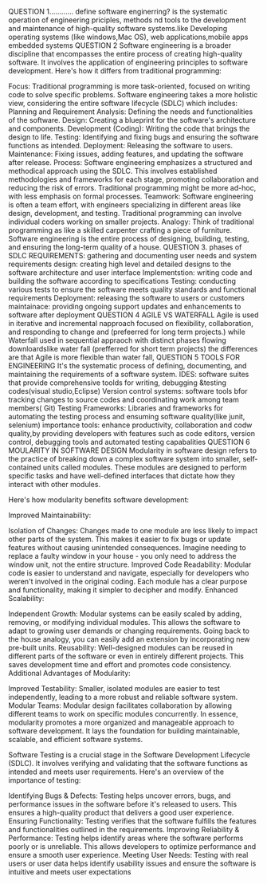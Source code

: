 QUESTION 1............ define software enginerring? is the systematic operation of engineering priciples, methods nd tools to the development and maintenance of high-quality software systems.like Developing operating systems (like windows,Mac OS), web applications,mobile apps embedded systems QUESTION 2 Software engineering is a broader discipline that encompasses the entire process of creating high-quality software. It involves the application of engineering principles to software development. Here's how it differs from traditional programming:

Focus: Traditional programming is more task-oriented, focused on writing code to solve specific problems. Software engineering takes a more holistic view, considering the entire software lifecycle (SDLC) which includes: Planning and Requirement Analysis: Defining the needs and functionalities of the software. Design: Creating a blueprint for the software's architecture and components. Development (Coding): Writing the code that brings the design to life. Testing: Identifying and fixing bugs and ensuring the software functions as intended. Deployment: Releasing the software to users. Maintenance: Fixing issues, adding features, and updating the software after release. Process: Software engineering emphasizes a structured and methodical approach using the SDLC. This involves established methodologies and frameworks for each stage, promoting collaboration and reducing the risk of errors. Traditional programming might be more ad-hoc, with less emphasis on formal processes. Teamwork: Software engineering is often a team effort, with engineers specializing in different areas like design, development, and testing. Traditional programming can involve individual coders working on smaller projects. Analogy: Think of traditional programming as like a skilled carpenter crafting a piece of furniture. Software engineering is the entire process of designing, building, testing, and ensuring the long-term quality of a house. QUESTION 3. phases of SDLC REQUIREMENTS: gathering and documenting user needs and system requirements design: creating high level and detailed designs to the software architecture and user interface Implementstion: writing code and building the software according to specifications Testing: conducting various tests to ensure the software meets quality standards and functional requirements Deployment: releasing the software to users or customers maintainace: providing ongoing support updates and enhancements to software after deployment QUESTION 4 AGILE VS WATERFALL Agile is used in iterative and incremental napproach focused on flexibility, collaboration, and responding to change and (prefeerred for long term projects.) while Waterfall used in sequential appraoch with distinct phases flowing downloardslike water fall (prefferred for short term projects)
the differences are that Agile is more flexible than water fall, QUESTION 5 TOOLS FOR ENGINEERING It's the systematic process of defining, documenting, and maintaining the requirements of a software system. IDES: software suites that provide comprehensive toolds for writing, debugging &testing codes(visual studio,Eclipse) Version control systems: software tools bfor tracking changes to source codes and coordinating work among team members( Git) Testing Frameworks: Libraries and frameworks for automating the testing process and ensuming software quality(like junit, selenium) importance tools: enhance productivity, collaboration and codw quality,by providing developers with features such as code editors, version control, debugging tools and automated testing capabalities QUESTION 6 MOULARITY IN SOFTWARE DESIGN Modularity in software design refers to the practice of breaking down a complex software system into smaller, self-contained units called modules. These modules are designed to perform specific tasks and have well-defined interfaces that dictate how they interact with other modules.

Here's how modularity benefits software development:

Improved Maintainability:

Isolation of Changes: Changes made to one module are less likely to impact other parts of the system. This makes it easier to fix bugs or update features without causing unintended consequences. Imagine needing to replace a faulty window in your house - you only need to address the window unit, not the entire structure. Improved Code Readability: Modular code is easier to understand and navigate, especially for developers who weren't involved in the original coding. Each module has a clear purpose and functionality, making it simpler to decipher and modify. Enhanced Scalability:

Independent Growth: Modular systems can be easily scaled by adding, removing, or modifying individual modules. This allows the software to adapt to growing user demands or changing requirements. Going back to the house analogy, you can easily add an extension by incorporating new pre-built units. Reusability: Well-designed modules can be reused in different parts of the software or even in entirely different projects. This saves development time and effort and promotes code consistency. Additional Advantages of Modularity:

Improved Testability: Smaller, isolated modules are easier to test independently, leading to a more robust and reliable software system. Modular Teams: Modular design facilitates collaboration by allowing different teams to work on specific modules concurrently. In essence, modularity promotes a more organized and manageable approach to software development. It lays the foundation for building maintainable, scalable, and efficient software systems.

Software Testing is a crucial stage in the Software Development Lifecycle (SDLC). It involves verifying and validating that the software functions as intended and meets user requirements. Here's an overview of the importance of testing:

Identifying Bugs & Defects: Testing helps uncover errors, bugs, and performance issues in the software before it's released to users. This ensures a high-quality product that delivers a good user experience. Ensuring Functionality: Testing verifies that the software fulfills the features and functionalities outlined in the requirements. Improving Reliability & Performance: Testing helps identify areas where the software performs poorly or is unreliable. This allows developers to optimize performance and ensure a smooth user experience. Meeting User Needs: Testing with real users or user data helps identify usability issues and ensure the software is intuitive and meets user expectations
